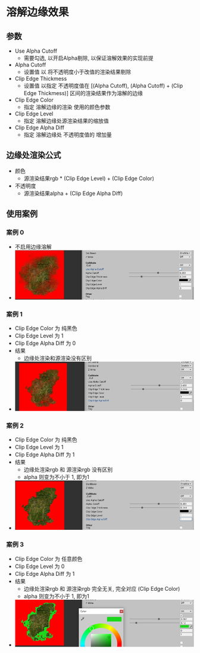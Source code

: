# 溶解边缘效果

## 参数

* Use Alpha Cutoff
  * 需要勾选, 以开启Alpha剔除, 以保证溶解效果的实现前提
* Alpha Cutoff
  * 设置值 以 将不透明度小于改值的渲染结果剔除
* Clip Edge Thickmess
  * 设置值 以指定 不透明度值在 [(Alpha Cutoff), (Alpha Cutoff) + (Clip Edge Thickmess)] 区间的渲染结果作为溶解的边缘
* Clip Edge Color
  * 指定 溶解边缘的渲染 使用的颜色参数
* Clip Edge Level
  * 指定 溶解边缘处源渲染结果的缩放值
* Clip Edge Alpha Diff
  * 指定 溶解边缘处 不透明度值的 增加量

## 边缘处渲染公式

* 颜色
  * 源渲染结果rgb * (Clip Edge Level) + (Clip Edge Color)
* 不透明度
  * 源渲染结果alpha + (Clip Edge Alpha Diff)

## 使用案例

### 案例 0

* 不启用边缘溶解
* <img src="./溶解边缘案例0.jpg" />

### 案例 1

* Clip Edge Color 为 纯黑色
* Clip Edge Level 为 1
* Clip Edge Alpha Diff 为 0
* 结果
  * 边缘处渲染和源渲染没有区别
* <img src="./溶解边缘案例1.jpg" />

### 案例 2

* Clip Edge Color 为 纯黑色
* Clip Edge Level 为 1
* Clip Edge Alpha Diff 为 1
* 结果
  * 边缘处渲染rgb 和 源渲染rgb 没有区别
  * alpha 则变为不小于 1, 即为1
* <img src="./溶解边缘案例2.jpg" />

### 案例 3

* Clip Edge Color 为 任意颜色
* Clip Edge Level 为 0
* Clip Edge Alpha Diff 为 1
* 结果
  * 边缘处渲染rgb 和 源渲染rgb 完全无关, 完全对应 (Clip Edge Color)
  * alpha 则变为不小于 1, 即为1
* <img src="./溶解边缘案例3.jpg" />
